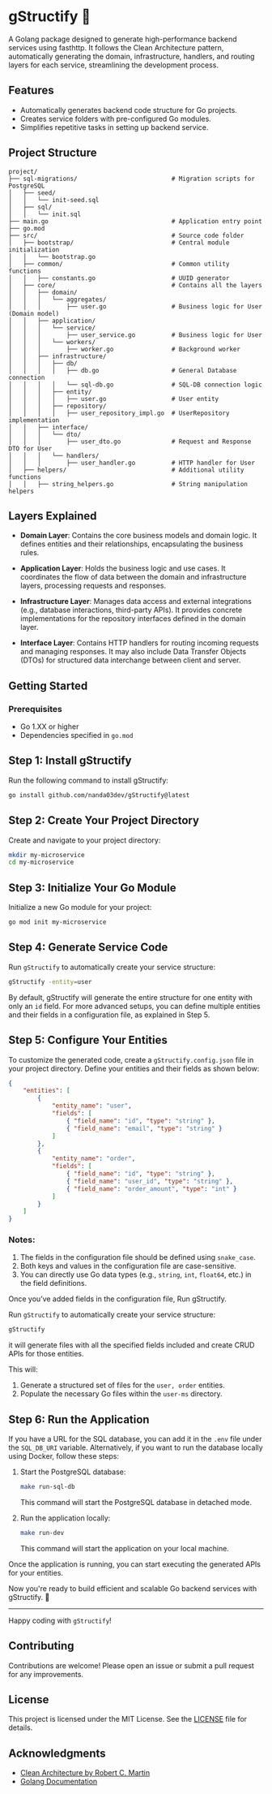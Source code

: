 # gStructify 🚀

A Golang package designed to generate high-performance backend services using fasthttp. It follows the Clean Architecture pattern, automatically generating the domain, infrastructure, handlers, and routing layers for each service, streamlining the development process.

## Features
- Automatically generates backend code structure for Go projects.
- Creates service folders with pre-configured Go modules.
- Simplifies repetitive tasks in setting up backend service.

## Project Structure

```
project/
├── sql-migrations/                          # Migration scripts for PostgreSQL
│   ├── seed/     
│   │   └── init-seed.sql   
│   ├── sql/     
│   │   └── init.sql
├── main.go                                  # Application entry point
├── go.mod
├── src/                                     # Source code folder
│   ├── bootstrap/                           # Central module initialization
│   │   └── bootstrap.go               
│   ├── common/                              # Common utility functions
│   │   ├── constants.go                     # UUID generator
│   ├── core/                                # Contains all the layers
│   │   ├── domain/
│   │   │   └── aggregates/
│   │   │       ├── user.go                  # Business logic for User (Domain model)
│   │   ├── application/
│   │   │   └── service/
│   │   │       ├── user_service.go          # Business logic for User
│   │   │   └── workers/
│   │   │       ├── worker.go                # Background worker
│   │   ├── infrastructure/
│   │   │   ├── db/
│   │   │   │   ├── db.go                    # General Database connection
│   │   │   │   └── sql-db.go                # SQL-DB connection logic
│   │   │   ├── entity/
│   │   │   │   ├── user.go                  # User entity
│   │   │   ├── repository/
│   │   │   │   ├── user_repository_impl.go  # UserRepository implementation
│   │   ├── interface/
│   │   │   └── dto/
│   │   │       ├── user_dto.go              # Request and Response DTO for User
│   │   │   └── handlers/
│   │   │       ├── user_handler.go          # HTTP handler for User
│   ├── helpers/                             # Additional utility functions 
│   │   ├── string_helpers.go                # String manipulation helpers

```

## Layers Explained

- **Domain Layer**: Contains the core business models and domain logic. It defines entities and their relationships, encapsulating the business rules.

- **Application Layer**: Holds the business logic and use cases. It coordinates the flow of data between the domain and infrastructure layers, processing requests and responses.

- **Infrastructure Layer**: Manages data access and external integrations (e.g., database interactions, third-party APIs). It provides concrete implementations for the repository interfaces defined in the domain layer.

- **Interface Layer**: Contains HTTP handlers for routing incoming requests and managing responses. It may also include Data Transfer Objects (DTOs) for structured data interchange between client and server.

## Getting Started

### Prerequisites

- Go 1.XX or higher
- Dependencies specified in `go.mod`

## Step 1: Install gStructify

Run the following command to install gStructify:

```bash
go install github.com/nanda03dev/gStructify@latest
```

## Step 2: Create Your Project Directory

Create and navigate to your project directory:

```bash
mkdir my-microservice
cd my-microservice
```

## Step 3: Initialize Your Go Module

Initialize a new Go module for your project:

```bash
go mod init my-microservice
```

## Step 4: Generate Service Code

Run `gStructify` to automatically create your service structure:

```bash
gStructify -entity=user
```

By default, gStructify will generate the entire structure for one entity with only an `id` field. For more advanced setups, you can define multiple entities and their fields in a configuration file, as explained in Step 5.

## Step 5: Configure Your Entities

To customize the generated code, create a `gStructify.config.json` file in your project directory. Define your entities and their fields as shown below:

```json
{
    "entities": [
        {
            "entity_name": "user",
            "fields": [
                { "field_name": "id", "type": "string" },
                { "field_name": "email", "type": "string" }
            ]
        },
        {
            "entity_name": "order",
            "fields": [
                { "field_name": "id", "type": "string" },
                { "field_name": "user_id", "type": "string" },
                { "field_name": "order_amount", "type": "int" }
            ]
        }
    ]
}

```

### Notes:
1. The fields in the configuration file should be defined using `snake_case`.
2. Both keys and values in the configuration file are case-sensitive.
3. You can directly use Go data types (e.g., `string`, `int`, `float64`, etc.) in the field definitions.

Once you’ve added fields in the configuration file, Run gStructify. 

Run `gStructify` to automatically create your service structure:

```bash
gStructify
```

it will generate files with all the specified fields included and create CRUD APIs for those entities.

This will:
1. Generate a structured set of files for the `user, order` entities.
2. Populate the necessary Go files within the `user-ms` directory.

## Step 6: Run the Application

If you have a URL for the SQL database, you can add it in the `.env` file under the `SQL_DB_URI` variable. Alternatively, if you want to run the database locally using Docker, follow these steps:

1. Start the PostgreSQL database:

   ```bash
   make run-sql-db
   ```

   This command will start the PostgreSQL database in detached mode.

2. Run the application locally:

   ```bash
   make run-dev
   ```

   This command will start the application on your local machine.
   
Once the application is running, you can start executing the generated APIs for your entities.

Now you're ready to build efficient and scalable Go backend services with gStructify. 🚀

---

Happy coding with `gStructify`!

## Contributing

Contributions are welcome! Please open an issue or submit a pull request for any improvements.

## License

This project is licensed under the MIT License. See the [LICENSE](LICENSE) file for details.

## Acknowledgments

- [Clean Architecture by Robert C. Martin](https://www.oreilly.com/library/view/clean-architecture-a/9780134494166/)
- [Golang Documentation](https://golang.org/doc/)